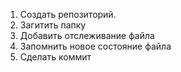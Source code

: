 1. Создать репозиторий.
2. Загитить папку
3. Добавить отслеживание файла 
4. Запомнить новое состояние файла
5. Сделать коммит
